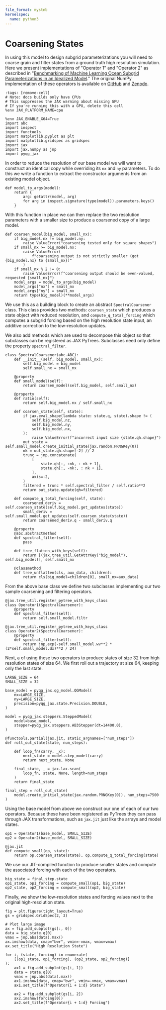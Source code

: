 ```yaml
---
file_format: mystnb
kernelspec:
  name: python3
---
```


# Coarsening States

In using this model to design subgrid parameterizations you will need
to coarse grain and filter states from a ground truth high resolution
simulation. Here we present implementations of "Operator 1" and
"Operator 2" as described in "[Benchmarking of Machine Learning Ocean
Subgrid Parameterizations in an Idealized
Model](https://doi.org/10.1029/2022MS003258)." The original NumPy
implementation of these operators is available on
[GitHub](https://github.com/m2lines/pyqg_parameterization_benchmarks/blob/6395fb4b446a4c0228b4a4bd0fc4843ccc69daea/src/pyqg_parameterization_benchmarks/coarsening_ops.py)
and [Zenodo](https://doi.org/10.5281/zenodo.6612447).

```{code-cell} ipython3
:tags: [remove-cell]
# Note: docs builds only have CPUs
# This suppresses the JAX warning about missing GPU
# If you're running this with a GPU, delete this cell
%env JAX_PLATFORM_NAME=cpu
```

```{code-cell} ipython3
%env JAX_ENABLE_X64=True
import abc
import inspect
import functools
import matplotlib.pyplot as plt
import matplotlib.gridspec as gridspec
import jax
import jax.numpy as jnp
import pyqg_jax
```

In order to reduce the resolution of our base model we will want to
construct an identical copy while overriding its `nx` and `ny`
parameters. To do this we write a function to extract the constructor
arguments from an existing model object.

```{code-cell} ipython3
def model_to_args(model):
    return {
        arg: getattr(model, arg)
        for arg in inspect.signature(type(model)).parameters.keys()
    }
```

With this function in place we can then replace the two resolution
parameters with a smaller size to produce a coarsened copy of a large
model.

```{code-cell} ipython3
def coarsen_model(big_model, small_nx):
    if big_model.nx != big_model.ny:
        raise ValueError("coarsening tested only for square shapes")
    if small_nx >= big_model.nx:
        raise ValueError(
            f"coarsening output is not strictly smaller (got {big_model.nx} to {small_nx})"
        )
    if small_nx % 2 != 0:
        raise ValueError(f"coarsening output should be even-valued, requested {small_nx}")
    model_args = model_to_args(big_model)
    model_args["nx"] = small_nx
    model_args["ny"] = small_nx
    return type(big_model)(**model_args)
```

We use this as a building block to create an abstract
`SpectralCoarsener` class. This class provides two methods:
`coarsen_state` which produces a state object with reduced resolution,
and `compute_q_total_forcing` which computes a subgrid forcing based
on the high resolution state input, an additive correction to the
low-resolution updates.

We also add methods which are used to decompose this object so that
subclasses can be registered as JAX PyTrees. Subclasses need only
define the property `spectral_filter`.

```{code-cell} ipython3
class SpectralCoarsener(abc.ABC):
    def __init__(self, big_model, small_nx):
        self.big_model = big_model
        self.small_nx = small_nx

    @property
    def small_model(self):
        return coarsen_model(self.big_model, self.small_nx)

    @property
    def ratio(self):
        return self.big_model.nx / self.small_nx

    def coarsen_state(self, state):
        if jax.eval_shape(lambda state: state.q, state).shape != (
            self.big_model.nz,
            self.big_model.ny,
            self.big_model.nx,
        ):
            raise ValueError(f"incorrect input size {state.qh.shape}")
        out_state = self.small_model.create_initial_state(jax.random.PRNGKey(0))
        nk = out_state.qh.shape[-2] // 2
        trunc = jnp.concatenate(
            [
                state.qh[:, :nk, : nk + 1],
                state.qh[:, -nk:, : nk + 1],
            ],
            axis=-2,
        )
        filtered = trunc * self.spectral_filter / self.ratio**2
        return out_state.update(qh=filtered)

    def compute_q_total_forcing(self, state):
        coarsened_deriv = self.coarsen_state(self.big_model.get_updates(state))
        small_deriv = self.small_model.get_updates(self.coarsen_state(state))
        return coarsened_deriv.q - small_deriv.q

    @property
    @abc.abstractmethod
    def spectral_filter(self):
        pass

    def tree_flatten_with_keys(self):
        return [(jax.tree_util.GetAttrKey("big_model"), self.big_model)], self.small_nx

    @classmethod
    def tree_unflatten(cls, aux_data, children):
        return cls(big_model=children[0], small_nx=aux_data)
```

From the above base class we define two subclasses implementing our
two sample coarsening and filtering operators.

```{code-cell} ipython3
@jax.tree_util.register_pytree_with_keys_class
class Operator1(SpectralCoarsener):
    @property
    def spectral_filter(self):
        return self.small_model.filtr

@jax.tree_util.register_pytree_with_keys_class
class Operator2(SpectralCoarsener):
    @property
    def spectral_filter(self):
        return jnp.exp(-self.small_model.wv**2 * (2*self.small_model.dx)**2 / 24)
```

Next, a of using these two operators to produce states of size 32 from
high resolution states of size 64. We first roll out a trajectory at
size 64, keeping only the last state.

```{code-cell} ipython3
LARGE_SIZE = 64
SMALL_SIZE = 32

base_model = pyqg_jax.qg_model.QGModel(
    nx=LARGE_SIZE,
    ny=LARGE_SIZE,
    precision=pyqg_jax.state.Precision.DOUBLE,
)

model = pyqg_jax.steppers.SteppedModel(
    model=base_model,
    stepper=pyqg_jax.steppers.AB3Stepper(dt=14400.0),
)

@functools.partial(jax.jit, static_argnames=["num_steps"])
def roll_out_state(state, num_steps):

    def loop_fn(carry, _x):
        next_state = model.step_model(carry)
        return next_state, None

    final_state, _ = jax.lax.scan(
        loop_fn, state, None, length=num_steps
    )
    return final_state

final_step = roll_out_state(
    model.create_initial_state(jax.random.PRNGKey(0)), num_steps=7500
)
```

Using the base model from above we construct our one of each of our
two operators. Because these have been registered as PyTrees they can
pass through JAX transformations, such as `jax.jit` just like the
arrays and model states.

```{code-cell} ipython3
op1 = Operator1(base_model, SMALL_SIZE)
op2 = Operator2(base_model, SMALL_SIZE)

@jax.jit
def compute_small(op, state):
    return op.coarsen_state(state), op.compute_q_total_forcing(state)
```

We use our JIT-compiled function to produce smaller states and compute
the associated forcing with each of the two operators.

```{code-cell} ipython3
big_state = final_step.state
op1_state, op1_forcing = compute_small(op1, big_state)
op2_state, op2_forcing = compute_small(op2, big_state)
```

Finally, we show the low-resolution states and forcing values next to
the original high-resolution state.

```{code-cell} ipython3
fig = plt.figure(tight_layout=True)
gs = gridspec.GridSpec(2, 3)

# Plot large image
ax = fig.add_subplot(gs[:, 0])
data = big_state.q[0]
vmax = jnp.abs(data).max()
ax.imshow(data, cmap="bwr", vmin=-vmax, vmax=vmax)
ax.set_title("High Resolution State")

for i, (state, forcing) in enumerate(
    [(op1_state, op1_forcing), (op2_state, op2_forcing)]
):
    ax1 = fig.add_subplot(gs[i, 1])
    data = state.q[0]
    vmax = jnp.abs(data).max()
    ax1.imshow(data, cmap="bwr", vmin=-vmax, vmax=vmax)
    ax1.set_title(f"Operator{i + 1:d} State")

    ax2 = fig.add_subplot(gs[i, 2])
    ax2.imshow(forcing[0])
    ax2.set_title(f"Operator{i + 1:d} Forcing")
```
